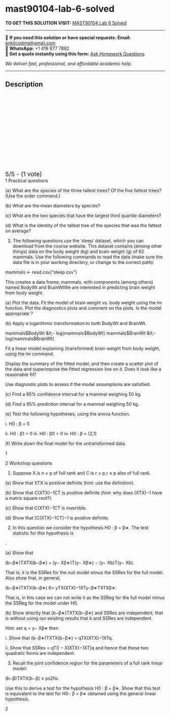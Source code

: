 # mast90104-lab-6-solved
**TO GET THIS SOLUTION VISIT:** [MAST90104 Lab 6 Solved](https://www.ankitcodinghub.com/product/mast90104-a-first-course-in-statistical-learning-solved-5/)


---

📩 **If you need this solution or have special requests:** **Email:** ankitcoding@gmail.com  
📱 **WhatsApp:** +1 419 877 7882  
📄 **Get a quote instantly using this form:** [Ask Homework Questions](https://www.ankitcodinghub.com/services/ask-homework-questions/)

*We deliver fast, professional, and affordable academic help.*

---

<h2>Description</h2>



<div class="kk-star-ratings kksr-auto kksr-align-center kksr-valign-top" data-payload="{&quot;align&quot;:&quot;center&quot;,&quot;id&quot;:&quot;112915&quot;,&quot;slug&quot;:&quot;default&quot;,&quot;valign&quot;:&quot;top&quot;,&quot;ignore&quot;:&quot;&quot;,&quot;reference&quot;:&quot;auto&quot;,&quot;class&quot;:&quot;&quot;,&quot;count&quot;:&quot;1&quot;,&quot;legendonly&quot;:&quot;&quot;,&quot;readonly&quot;:&quot;&quot;,&quot;score&quot;:&quot;5&quot;,&quot;starsonly&quot;:&quot;&quot;,&quot;best&quot;:&quot;5&quot;,&quot;gap&quot;:&quot;4&quot;,&quot;greet&quot;:&quot;Rate this product&quot;,&quot;legend&quot;:&quot;5\/5 - (1 vote)&quot;,&quot;size&quot;:&quot;24&quot;,&quot;title&quot;:&quot;MAST90104 Lab 6 Solved&quot;,&quot;width&quot;:&quot;138&quot;,&quot;_legend&quot;:&quot;{score}\/{best} - ({count} {votes})&quot;,&quot;font_factor&quot;:&quot;1.25&quot;}">

<div class="kksr-stars">

<div class="kksr-stars-inactive">
            <div class="kksr-star" data-star="1" style="padding-right: 4px">


<div class="kksr-icon" style="width: 24px; height: 24px;"></div>
        </div>
            <div class="kksr-star" data-star="2" style="padding-right: 4px">


<div class="kksr-icon" style="width: 24px; height: 24px;"></div>
        </div>
            <div class="kksr-star" data-star="3" style="padding-right: 4px">


<div class="kksr-icon" style="width: 24px; height: 24px;"></div>
        </div>
            <div class="kksr-star" data-star="4" style="padding-right: 4px">


<div class="kksr-icon" style="width: 24px; height: 24px;"></div>
        </div>
            <div class="kksr-star" data-star="5" style="padding-right: 4px">


<div class="kksr-icon" style="width: 24px; height: 24px;"></div>
        </div>
    </div>

<div class="kksr-stars-active" style="width: 138px;">
            <div class="kksr-star" style="padding-right: 4px">


<div class="kksr-icon" style="width: 24px; height: 24px;"></div>
        </div>
            <div class="kksr-star" style="padding-right: 4px">


<div class="kksr-icon" style="width: 24px; height: 24px;"></div>
        </div>
            <div class="kksr-star" style="padding-right: 4px">


<div class="kksr-icon" style="width: 24px; height: 24px;"></div>
        </div>
            <div class="kksr-star" style="padding-right: 4px">


<div class="kksr-icon" style="width: 24px; height: 24px;"></div>
        </div>
            <div class="kksr-star" style="padding-right: 4px">


<div class="kksr-icon" style="width: 24px; height: 24px;"></div>
        </div>
    </div>
</div>


<div class="kksr-legend" style="font-size: 19.2px;">
            5/5 - (1 vote)    </div>
    </div>
1 Practical questions

(a) What are the species of the three tallest trees? Of the five fattest trees? (Use the order command.)

(b) What are the mean diameters by species?

(c) What are the two species that have the largest third quartile diameters?

(d) What is the identity of the tallest tree of the species that was the fattest on average?

2. The following questions use the ‘sleep’ dataset, which you can download from the course website. This dataset contains (among other things) data on the body weight (kg) and brain weight (g) of 62 mammals. Use the following commands to read the data (make sure the data file is in your working directory, or change to the correct path):

mammals &lt;- read.csv(“sleep.csv”)

This creates a data frame, mammals, with components (among others) named BodyWt and BrainWtWe are interested in predicting brain weight from body weight.

(a) Plot the data. Fit the model of brain weight vs. body weight using the lm function. Plot the diagnostics plots and comment on the plots. Is the model appropriate ?

(b) Apply a logarithmic transformation to both BodyWt and BrainWt.

mammals$BodyWt &lt;- log(mammals$BodyWt) mammals$BrainWt &lt;- log(mammals$BrainWt)

Fit a linear model explaining (transformed) brain weight from body weight, using the lm command.

Display the summary of the fitted model, and then create a scatter plot of the data and superimpose the fitted regression line on it. Does it look like a reasonable fit?

Use diagnostic plots to assess if the model assumptions are satisfied.

(c) Find a 95% confidence interval for a mammal weighing 50 kg.

(d) Find a 95% prediction interval for a mammal weighing 50 kg.

(e) Test the following hypotheses, using the anova function.

i. H0 : β = 0

ii. H0 : β1 = 0 iii. H0 : β0 = 0 iv. H0 : β = (2,1)

(f) Write down the final model for the untransformed data.

1

2 Workshop questions

1. Suppose X is n × p of full rank and C is r × p,r ≤ p also of full rank.

(a) Show that XTX is positive definite (hint: use the definition).

(b) Show that C(XTX)−1CT is positive definite (hint: why does (XTX)−1 have a matrix square root?).

(c) Show that C(XTX)−1CT is invertible.

(d) Show that [C(XTX)−1CT]−1 is positive definite.

2. In this question we consider the hypothesis H0 : β = β∗. The test statistic for this hypothesis is

.

(a) Show that

(b−β∗)TXTX(b−β∗) = (y− Xβ∗)T(y− Xβ∗) − (y− Xb)T(y− Xb).

That is, it is the SSRes for the null model minus the SSRes for the full model. Also show that, in general,

(b−β∗)TXTX(b−β∗) 6= yTX(XTX)−1XTy−β∗TXTXβ∗.

That is, in this case we can not write it as the SSReg for the full model minus the SSReg for the model under H0.

(b) Show directly that (b−β∗)TXTX(b−β∗) and SSRes are independent, that is without using our existing results that b and SSRes are independent.

Hint: set q = y− Xβ∗ then

i. Show that (b−β∗)TXTX(b−β∗) = qTX(XTX)−1XTq.

ii. Show that SSRes = qT[I − X(XTX)−1XT]q and hence that these two quadratic forms are independent.

3. Recall the joint confidence region for the parameters of a full rank linear model:

(b−β)TXTX(b−β) ≤ ps2fα.

Use this to derive a test for the hypothesis H0 : β = β∗. Show that this test is equivalent to the test for H0 : β = β∗ obtained using the general linear hypothesis.

2
